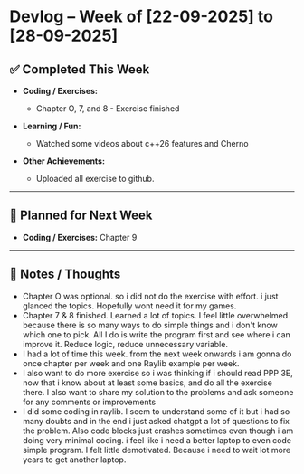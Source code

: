 # Devlog – Week of \[22-09-2025\] to \[28-09-2025\]

## ✅ Completed This Week

- **Coding / Exercises:**
    
    - Chapter O, 7, and 8 - Exercise finished
- **Learning / Fun:**
    
    - Watched some videos about c++26 features and Cherno
- **Other Achievements:**
    
    - Uploaded all exercise to github.

* * *

## 🚀 Planned for Next Week

- **Coding / Exercises:** Chapter 9

* * *

## 📌 Notes / Thoughts

- Chapter O was optional. so i did not do the exercise with effort. i just glanced the topics. Hopefully wont need it for my games.
- Chapter 7 & 8 finished. Learned a lot of topics. I feel little overwhelmed because there is so many ways to do simple things and i don't know which one to pick. All I do is write the program first and see where i can improve it. Reduce logic, reduce unnecessary variable.
- I had a lot of time this week. from the next week onwards i am gonna do once chapter per week and one Raylib example per week.
- I also want to do more exercise so i was thinking if i should read PPP 3E, now that i know about at least some basics, and do all the exercise there. I also want to share my solution to the problems and ask someone for any comments or improvements
- I did some coding in raylib. I seem to understand some of it but i had so many doubts and in the end i just asked chatgpt a lot of questions to fix the problem. Also code blocks just crashes sometimes even though i am doing very minimal coding. i feel like i need a better laptop to even code simple program. I felt little demotivated. Because i need to wait lot more years to get another laptop.